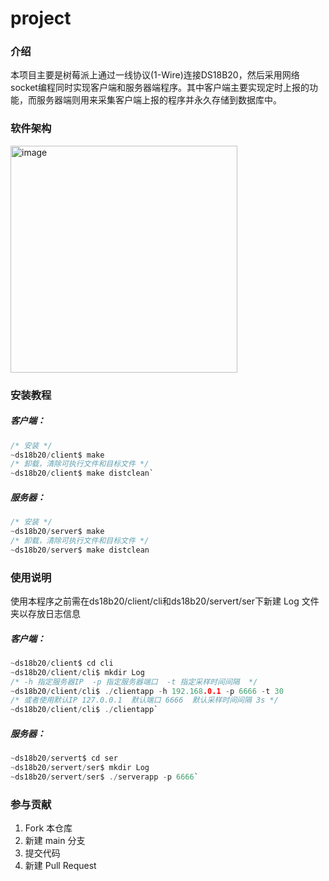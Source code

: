 # project

### 介绍

本项目主要是树莓派上通过一线协议(1-Wire)连接DS18B20，然后采用网络socket编程同时实现客户端和服务器端程序。其中客户端主要实现定时上报的功能，而服务器端则用来采集客户端上报的程序并永久存储到数据库中。

### 软件架构

<img width="363" alt="image" src="https://user-images.githubusercontent.com/130042891/235354330-d2acab1f-464d-40ae-b44a-64ea5dd81f90.png">


### 安装教程

##### 客户端：
```c
/* 安装 */    
~ds18b20/client$ make    
/* 卸载，清除可执行文件和目标文件 */    
~ds18b20/client$ make distclean`
```
##### 服务器：
```c
/* 安装 */    
~ds18b20/server$ make     
/* 卸载，清除可执行文件和目标文件 */   
~ds18b20/server$ make distclean
```
### 使用说明

使用本程序之前需在ds18b20/client/cli和ds18b20/servert/ser下新建 Log 文件夹以存放日志信息

##### 客户端：
```c
~ds18b20/client$ cd cli    
~ds18b20/client/cli$ mkdir Log    
/* -h 指定服务器IP  -p 指定服务器端口  -t 指定采样时间间隔  */      
~ds18b20/client/cli$ ./clientapp -h 192.168.0.1 -p 6666 -t 30    
/* 或者使用默认IP 127.0.0.1  默认端口 6666  默认采样时间间隔 3s */      
~ds18b20/client/cli$ ./clientapp`
```

##### 服务器：
```c
~ds18b20/servert$ cd ser    
~ds18b20/servert/ser$ mkdir Log      
~ds18b20/servert/ser$ ./serverapp -p 6666`   
```
### 参与贡献

1.  Fork 本仓库
2.  新建 main 分支
3.  提交代码
4.  新建 Pull Request
